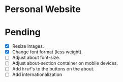 # Personal Website

# Pending
- [x] Resize images.
- [x] Change font format (less weight).
- [ ] Adjust about font-size.
- [ ] Adjust about-section container on mobile devices.
- [ ] Add `href`'s to the buttons on the about.
- [ ] Add internationalization
